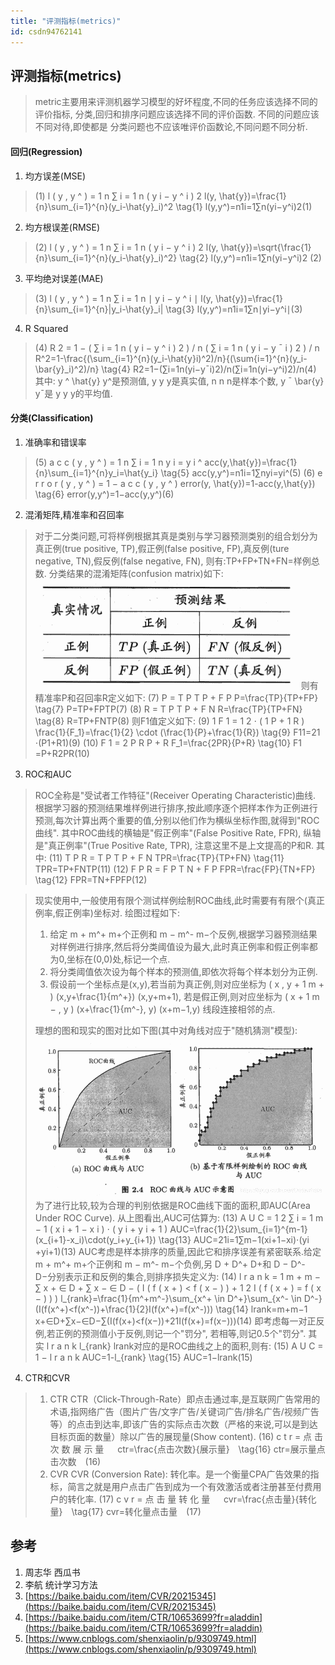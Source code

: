 ```yaml
---
title: "评测指标(metrics)"
id: csdn94762141
---
```


## 评测指标(metrics)

> metric主要用来评测机器学习模型的好坏程度,不同的任务应该选择不同的评价指标, 分类,回归和排序问题应该选择不同的评价函数. 不同的问题应该不同对待,即使都是 分类问题也不应该唯评价函数论,不同问题不同分析.

#### 回归(Regression)

1.  均方误差(MSE)

> (1) l ( y , y ^ ) = 1 n ∑ i = 1 n ( y i − y ^ i ) 2 l(y, \hat{y})=\frac{1}{n}\sum_{i=1}^{n}(y_i-\hat{y}_i)^2 \tag{1} l(y,y^​)=n1​i=1∑n​(yi​−y^​i​)2(1)

2.  均方根误差(RMSE)

> (2) l ( y , y ^ ) = 1 n ∑ i = 1 n ( y i − y ^ i ) 2 l(y, \hat{y})=\sqrt{\frac{1}{n}\sum_{i=1}^{n}(y_i-\hat{y}_i)^2} \tag{2} l(y,y^​)=n1​i=1∑n​(yi​−y^​i​)2 ​(2)

3.  平均绝对误差(MAE)

> (3) l ( y , y ^ ) = 1 n ∑ i = 1 n ∣ y i − y ^ i ∣ l(y, \hat{y})=\frac{1}{n}\sum_{i=1}^{n}|y_i-\hat{y}_i| \tag{3} l(y,y^​)=n1​i=1∑n​∣yi​−y^​i​∣(3)

4.  R Squared

> (4) R 2 = 1 − ( ∑ i = 1 n ( y i − y ^ i ) 2 ) / n ( ∑ i = 1 n ( y i − y ˉ i ) 2 ) / n R^2=1-\frac{(\sum_{i=1}^{n}(y_i-\hat{y}i)^2)/n}{(\sum{i=1}^{n}(y_i-\bar{y}_i)^2)/n} \tag{4} R2=1−(∑i=1n(yi​−yˉ​i​)2)/n(∑i=1n​(yi​−y^​i)2)/n​(4)
> 其中: y ^ \hat{y} y^​是预测值, y y y是真实值, n n n是样本个数, y ˉ \bar{y} yˉ​是 y y y的平均值.

#### 分类(Classification)

1.  准确率和错误率

> (5) a c c ( y , y ^ ) = 1 n ∑ i = 1 n y i = y i ^ acc(y,\hat{y})=\frac{1}{n}\sum_{i=1}^{n}y_i=\hat{y_i} \tag{5} acc(y,y^​)=n1​i=1∑n​yi​=yi​^​(5)
> (6) e r r o r ( y , y ^ ) = 1 − a c c ( y , y ^ ) error(y, \hat{y})=1-acc(y,\hat{y}) \tag{6} error(y,y^​)=1−acc(y,y^​)(6)

2.  混淆矩阵,精准率和召回率

> 对于二分类问题,可将样例根据其真是类别与学习器预测类别的组合划分为真正例(true positive, TP),假正例(false positive, FP),真反例(ture negative, TN),假反例(false negative, FN), 则有:TP+FP+TN+FN=样例总数. 分类结果的混淆矩阵(confusion matrix)如下:
> ![在这里插入图片描述](../img/29867c12efe2758d12322b12e0161d74.png)
> 则有精准率P和召回率R定义如下: (7) P = T P T P + F P P=\frac{TP}{TP+FP} \tag{7} P=TP+FPTP​(7)
> (8) R = T P T P + F N R=\frac{TP}{TP+FN} \tag{8} R=TP+FNTP​(8)
> 则F1值定义如下: (9) 1 F 1 = 1 2 ⋅ ( 1 P + 1 R ) \frac{1}{F_1}=\frac{1}{2} \cdot (\frac{1}{P}+\frac{1}{R}) \tag{9} F1​1​=21​⋅(P1​+R1​)(9)
> (10) F 1 = 2 P R P + R F_1=\frac{2PR}{P+R} \tag{10} F1​=P+R2PR​(10)

3.  ROC和AUC

> ROC全称是"受试者工作特征"(Receiver Operating Characteristic)曲线. 根据学习器的预测结果堆样例进行排序,按此顺序逐个把样本作为正例进行预测,每次计算出两个重要的值,分别以他们作为横纵坐标作图,就得到"ROC曲线". 其中ROC曲线的横轴是"假正例率"(False Positive Rate, FPR), 纵轴是"真正例率"(True Positive Rate, TPR), 注意这里不是上文提高的P和R. 其中:
> (11) T P R = T P T P + F N TPR=\frac{TP}{TP+FN} \tag{11} TPR=TP+FNTP​(11) (12) F P R = F P T N + F P FPR=\frac{FP}{TN+FP} \tag{12} FPR=TN+FPFP​(12)

> 现实使用中,一般使用有限个测试样例绘制ROC曲线,此时需要有有限个(真正例率,假正例率)坐标对. 绘图过程如下:
> 
> 1.  给定 m + m^+ m+个正例和 m − m^- m−个反例,根据学习器预测结果对样例进行排序,然后将分类阈值设为最大,此时真正例率和假正例率都为0,坐标在(0,0)处,标记一个点.
> 2.  将分类阈值依次设为每个样本的预测值,即依次将每个样本划分为正例.
> 3.  假设前一个坐标点是(x,y),若当前为真正例,则对应坐标为 ( x , y + 1 m + ) (x,y+\frac{1}{m^+}) (x,y+m+1​), 若是假正例,则对应坐标为 ( x + 1 m − , y ) (x+\frac{1}{m^-}, y) (x+m−1​,y)
>     线段连接相邻的点.
> 
> 理想的图和现实的图对比如下图(其中对角线对应于"随机猜测"模型):
> ![在这里插入图片描述](../img/59e3001bfafa9920ab65ed2f4f5f0ce2.png)
> 为了进行比较,较为合理的判别依据是ROC曲线下面的面积,即AUC(Area Under ROC Curve). 从上图看出,AUC可估算为:
> (13) A U C = 1 2 ∑ i = 1 m − 1 ( x i + 1 − x i ) ⋅ ( y i + y i + 1 ) AUC=\frac{1}{2}\sum_{i=1}^{m-1}(x_{i+1}-x_i)\cdot(y_i+y_{i+1}) \tag{13} AUC=21​i=1∑m−1​(xi+1​−xi​)⋅(yi​+yi+1​)(13)
> AUC考虑是样本排序的质量,因此它和排序误差有紧密联系.给定 m + m^+ m+个正例和 m − m^- m−个负例,另 D + D^+ D+和 D − D^- D−分别表示正和反例的集合,则排序损失定义为: (14) l r a n k = 1 m + m − ∑ x + ∈ D + ∑ x − ∈ D − ( I ( f ( x + ) &lt; f ( x − ) ) + 1 2 I ( f ( x + ) = f ( x − ) ) ) l_{rank}=\frac{1}{m^+m^-}\sum_{x^+ \in D^+}\sum_{x^- \in D^-}(I(f(x^+)&lt;f(x^-))+\frac{1}{2}I(f(x^+)=f(x^-))) \tag{14} lrank​=m+m−1​x+∈D+∑​x−∈D−∑​(I(f(x+)<f(x−))+21​I(f(x+)=f(x−)))(14)
> 即考虑每一对正反例,若正例的预测值小于反例,则记一个"罚分", 若相等,则记0.5个"罚分". 其实 l r a n k l_{rank} lrank​对应的是ROC曲线之上的面积,则有:
> (15) A U C = 1 − l r a n k AUC=1-l_{rank} \tag{15} AUC=1−lrank​(15)

4.  CTR和CVR

> 1.  CTR
>     CTR（Click-Through-Rate）即点击通过率,是互联网广告常用的术语,指网络广告（图片广告/文字广告/关键词广告/排名广告/视频广告等）的点击到达率,即该广告的实际点击次数（严格的来说,可以是到达目标页面的数量）除以广告的展现量(Show content). (16) c t r = 点 击 次 数 展 示 量 　 ctr=\frac{点击次数}{展示量}　\tag{16} ctr=展示量点击次数​　(16)
> 2.  CVR
>     CVR (Conversion Rate): 转化率。是一个衡量CPA广告效果的指标，简言之就是用户点击广告到成为一个有效激活或者注册甚至付费用户的转化率. (17) c v r = 点 击 量 转 化 量 　 cvr=\frac{点击量}{转化量}　\tag{17} cvr=转化量点击量​　(17)

## 参考

1.  周志华 西瓜书
2.  李航 统计学习方法
3.  [https://baike.baidu.com/item/CVR/20215345](https://baike.baidu.com/item/CVR/20215345)
4.  [https://baike.baidu.com/item/CTR/10653699?fr=aladdin](https://baike.baidu.com/item/CTR/10653699?fr=aladdin)
5.  [https://www.cnblogs.com/shenxiaolin/p/9309749.html](https://www.cnblogs.com/shenxiaolin/p/9309749.html)